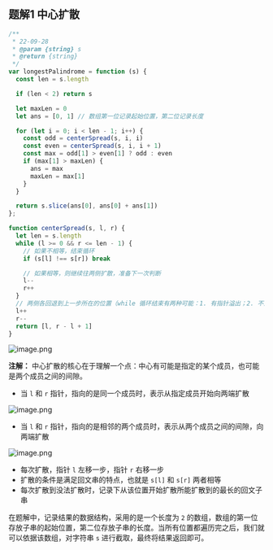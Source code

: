 
## 题解1 中心扩散

```javascript
/**
 * 22-09-28
 * @param {string} s
 * @return {string}
 */
var longestPalindrome = function (s) {
  const len = s.length

  if (len < 2) return s

  let maxLen = 0
  let ans = [0, 1] // 数组第一位记录起始位置，第二位记录长度

  for (let i = 0; i < len - 1; i++) {
    const odd = centerSpread(s, i, i)
    const even = centerSpread(s, i, i + 1)
    const max = odd[1] > even[1] ? odd : even
    if (max[1] > maxLen) {
      ans = max
      maxLen = max[1]
    }
  }

  return s.slice(ans[0], ans[0] + ans[1])
};

function centerSpread(s, l, r) {
  let len = s.length
  while (l >= 0 && r <= len - 1) {
    // 如果不相等，结束循环
    if (s[l] !== s[r]) break 

    // 如果相等，则继续往两侧扩散，准备下一次判断
    l--
    r++
  }
  // 两侧各回退到上一步所在的位置（while 循环结束有两种可能：1. 有指针溢出；2. 不满足扩散条件）
  l++
  r--
  return [l, r - l + 1]
}
```

![image.png](https://cdn.nlark.com/yuque/0/2022/png/2331396/1664375730361-dc128ead-4b61-4cb7-94ba-bc81989c683f.png#clientId=uba5a99fe-417a-4&crop=0&crop=0&crop=1&crop=1&from=paste&height=122&id=u048b67f8&margin=%5Bobject%20Object%5D&name=image.png&originHeight=244&originWidth=874&originalType=binary&ratio=1&rotation=0&showTitle=false&size=49126&status=done&style=stroke&taskId=u80130a35-43f4-42d2-977c-23cb5309f6e&title=&width=437)

**注解：**
中心扩散的核心在于理解一个点：中心有可能是指定的某个成员，也可能是两个成员之间的间隙。

- 当 `l` 和 `r` 指针，指向的是同一个成员时，表示从指定成员开始向两端扩散

![image.png](https://cdn.nlark.com/yuque/0/2022/png/2331396/1664376167034-86900a78-cec4-4662-8838-9389e2c94b23.png#clientId=uba5a99fe-417a-4&crop=0&crop=0&crop=1&crop=1&from=paste&height=151&id=udf6a52ed&margin=%5Bobject%20Object%5D&name=image.png&originHeight=302&originWidth=456&originalType=binary&ratio=1&rotation=0&showTitle=false&size=16956&status=done&style=stroke&taskId=uc1335e8a-c447-4e86-8a4f-cd926b9deb2&title=&width=228)

- 当 `l` 和 `r` 指针，指向的是相邻的两个成员时，表示从两个成员之间的间隙，向两端扩散

![image.png](https://cdn.nlark.com/yuque/0/2022/png/2331396/1664376169449-159ceb7e-dda3-4ca7-9770-e750d6f44674.png#clientId=uba5a99fe-417a-4&crop=0&crop=0&crop=1&crop=1&from=paste&height=151&id=u94a39c0c&margin=%5Bobject%20Object%5D&name=image.png&originHeight=302&originWidth=456&originalType=binary&ratio=1&rotation=0&showTitle=false&size=16736&status=done&style=stroke&taskId=uec231673-8df0-4bee-86f6-bd0c74ee093&title=&width=228)

- 每次扩散，指针 `l` 左移一步，指针 `r` 右移一步
- 扩散的条件是满足回文串的特点，也就是 `s[l]` 和 `s[r]` 两者相等
- 每次扩散到没法扩散时，记录下从该位置开始扩散所能扩散到的最长的回文子串

在题解中，记录结果的数据结构，采用的是一个长度为 `2` 的数组，数组的第一位存放子串的起始位置，第二位存放子串的长度。当所有位置都遍历完之后，我们就可以依据该数组，对字符串 `s` 进行截取，最终将结果返回即可。


